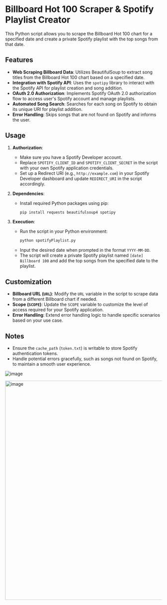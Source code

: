 # Billboard Hot 100 Scraper & Spotify Playlist Creator

This Python script allows you to scrape the Billboard Hot 100 chart for a specified date and create a private Spotify playlist with the top songs from that date.

## Features

- **Web Scraping Billboard Data**: Utilizes BeautifulSoup to extract song titles from the Billboard Hot 100 chart based on a specified date.
- **Integration with Spotify API**: Uses the `spotipy` library to interact with the Spotify API for playlist creation and song addition.
- **OAuth 2.0 Authorization**: Implements Spotify OAuth 2.0 authorization flow to access user's Spotify account and manage playlists.
- **Automated Song Search**: Searches for each song on Spotify to obtain its unique URI for playlist addition.
- **Error Handling**: Skips songs that are not found on Spotify and informs the user.

## Usage

1. **Authorization**:
   - Make sure you have a Spotify Developer account.
   - Replace `SPOTIFY_CLIENT_ID` and `SPOTIFY_CLIENT_SECRET` in the script with your own Spotify application credentials.
   - Set up a Redirect URI (e.g., `http://example.com`) in your Spotify Developer dashboard and update `REDIRECT_URI` in the script accordingly.

2. **Dependencies**:
   - Install required Python packages using pip:
     ```bash
     pip install requests beautifulsoup4 spotipy
     ```

3. **Execution**:
   - Run the script in your Python environment:
     ```bash
     python spotifyPlaylist.py
     ```
   - Input the desired date when prompted in the format `YYYY-MM-DD`.
   - The script will create a private Spotify playlist named `[date] Billboard 100` and add the top songs from the specified date to the playlist.

## Customization

- **Billboard URL (`URL`)**: Modify the `URL` variable in the script to scrape data from a different Billboard chart if needed.
- **Scope (`SCOPE`)**: Update the `SCOPE` variable to customize the level of access required for your Spotify application.
- **Error Handling**: Extend error handling logic to handle specific scenarios based on your use case.

## Notes

- Ensure the `cache_path` (`token.txt`) is writable to store Spotify authentication tokens.
- Handle potential errors gracefully, such as songs not found on Spotify, to maintain a smooth user experience.


![image](https://github.com/patreeck/spotifyPlaylist/assets/163764755/7cac0e2e-ee11-4f83-942f-efc0d5c93fc3)

<img width="702" alt="image" src="https://github.com/patreeck/spotifyPlaylist/assets/163764755/49a7ec9d-27e6-4876-beca-fa1134c7004d">



